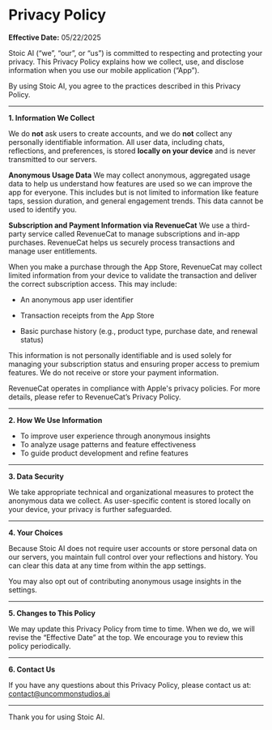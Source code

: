 # Privacy Policy

**Effective Date:** 05/22/2025

Stoic AI (“we”, “our”, or “us”) is committed to respecting and protecting your privacy. This Privacy Policy explains how we collect, use, and disclose information when you use our mobile application (“App”).

By using Stoic AI, you agree to the practices described in this Privacy Policy.

---

**1. Information We Collect**

We do **not** ask users to create accounts, and we do **not** collect any personally identifiable information. All user data, including chats, reflections, and preferences, is stored **locally on your device** and is never transmitted to our servers.

**Anonymous Usage Data**
We may collect anonymous, aggregated usage data to help us understand how features are used so we can improve the app for everyone. This includes but is not limited to information like feature taps, session duration, and general engagement trends. This data cannot be used to identify you.

**Subscription and Payment Information via RevenueCat**
We use a third-party service called RevenueCat to manage subscriptions and in-app purchases. RevenueCat helps us securely process transactions and manage user entitlements.

When you make a purchase through the App Store, RevenueCat may collect limited information from your device to validate the transaction and deliver the correct subscription access. This may include:

- An anonymous app user identifier

- Transaction receipts from the App Store

- Basic purchase history (e.g., product type, purchase date, and renewal status)

This information is not personally identifiable and is used solely for managing your subscription status and ensuring proper access to premium features. We do not receive or store your payment information.

RevenueCat operates in compliance with Apple's privacy policies. For more details, please refer to RevenueCat’s Privacy Policy.

---

**2. How We Use Information**

- To improve user experience through anonymous insights
- To analyze usage patterns and feature effectiveness
- To guide product development and refine features

---

**3. Data Security**

We take appropriate technical and organizational measures to protect the anonymous data we collect. As user-specific content is stored locally on your device, your privacy is further safeguarded.

---

**4. Your Choices**

Because Stoic AI does not require user accounts or store personal data on our servers, you maintain full control over your reflections and history. You can clear this data at any time from within the app settings.

You may also opt out of contributing anonymous usage insights in the settings.

---

**5. Changes to This Policy**

We may update this Privacy Policy from time to time. When we do, we will revise the “Effective Date” at the top. We encourage you to review this policy periodically.

---

**6. Contact Us**

If you have any questions about this Privacy Policy, please contact us at: contact@uncommonstudios.ai

---

Thank you for using Stoic AI.